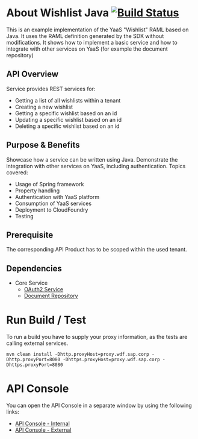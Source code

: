 # About Wishlist Java [![Build Status](https://travis-ci.mo.sap.corp/CEC-Cloud-Platform-Enablement/wishlist_java.svg?token=gxowxy5qyyMiZYs28ztC)](https://travis-ci.mo.sap.corp/CEC-Cloud-Platform-Enablement/wishlist_java)
This is an example implementation of the YaaS "Wishlist" RAML based on Java. It uses the RAML definition generated by the SDK without modifications. It shows how to implement a basic service and how to integrate with other services on YaaS (for example the document repository)

## API Overview
Service provides REST services for:
- Getting a list of all wishlists within a tenant
- Creating a new wishlist
- Getting a specific wishlist based on an id
- Updating a specific wishlist based on an id
- Deleting a specific wishlist based on an id

## Purpose & Benefits
Showcase how a service can be written using Java. Demonstrate the integration with other services on YaaS, including authentication. Topics covered:
- Usage of Spring framework
- Property handling
- Authentication with YaaS platform
- Consumption of YaaS services
- Deployment to CloudFoundry
- Testing

## Prerequisite
The corresponding API Product has to be scoped within the used tenant.

## Dependencies
- Core Service
  - [OAuth2 Service](https://api.yaas.io/hybris/oauth2/v2)
  - [Document Repository](https://api.yaas.io/hybris/repository/b1)

# Run Build / Test
To run a build you have to supply your proxy information, as the tests are calling external services.
```
mvn clean install -Dhttp.proxyHost=proxy.wdf.sap.corp -Dhttp.proxyPort=8080 -Dhttps.proxyHost=proxy.wdf.sap.corp -Dhttps.proxyPort=8080
```

# API Console
You can open the API Console in a separate window by using the following links: 
- [API Console - Internal](http://wishlist-java.cf3.hybris.com)
- [API Console - External](https://api.yaas.io/wishlist-java)

